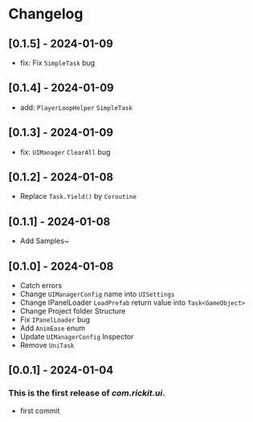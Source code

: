 # Changelog
## [0.1.5] - 2024-01-09

- fix: Fix `SimpleTask` bug

## [0.1.4] - 2024-01-09

- add: `PlayerLoopHelper` `SimpleTask`

## [0.1.3] - 2024-01-09

- fix: `UIManager` `ClearAll` bug

## [0.1.2] - 2024-01-08

- Replace `Task.Yield()` by `Coroutine`

## [0.1.1] - 2024-01-08

- Add Samples~

## [0.1.0] - 2024-01-08
- Catch errors
- Change `UIManagerConfig` name into `UISettings`
- Change IPanelLoader `LoadPrefab` return value into `Task<GameObject>`
- Change Project folder Structure
- Fix `IPanelLoader` bug
- Add `AnimEase` enum
- Update `UIManagerConfig` Inspector
- Remove `UniTask`

## [0.0.1] - 2024-01-04

### This is the first release of *com.rickit.ui*.

- first commit
